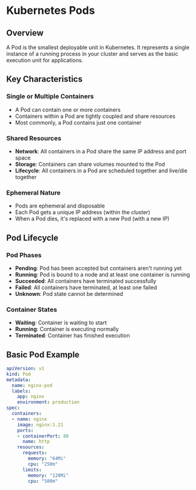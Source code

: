 # Kubernetes Pods

## Overview
A Pod is the smallest deployable unit in Kubernetes. It represents a single instance of a running process in your cluster and serves as the basic execution unit for applications.

## Key Characteristics

### Single or Multiple Containers
- A Pod can contain one or more containers
- Containers within a Pod are tightly coupled and share resources
- Most commonly, a Pod contains just one container

### Shared Resources
- **Network**: All containers in a Pod share the same IP address and port space
- **Storage**: Containers can share volumes mounted to the Pod
- **Lifecycle**: All containers in a Pod are scheduled together and live/die together

### Ephemeral Nature
- Pods are ephemeral and disposable
- Each Pod gets a unique IP address (within the cluster)
- When a Pod dies, it's replaced with a new Pod (with a new IP)

## Pod Lifecycle

### Pod Phases
- **Pending**: Pod has been accepted but containers aren't running yet
- **Running**: Pod is bound to a node and at least one container is running
- **Succeeded**: All containers have terminated successfully
- **Failed**: All containers have terminated, at least one failed
- **Unknown**: Pod state cannot be determined

### Container States
- **Waiting**: Container is waiting to start
- **Running**: Container is executing normally
- **Terminated**: Container has finished execution

## Basic Pod Example

```yaml
apiVersion: v1
kind: Pod
metadata:
  name: nginx-pod
  labels:
    app: nginx
    environment: production
spec:
  containers:
  - name: nginx
    image: nginx:1.21
    ports:
    - containerPort: 80
      name: http
    resources:
      requests:
        memory: "64Mi"
        cpu: "250m"
      limits:
        memory: "128Mi"
        cpu: "500m"
